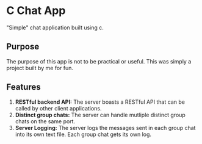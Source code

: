 # C Chat App

"Simple" chat application built using c.

## Purpose

The purpose of this app is not to be practical or useful. This was simply a project built by me for fun. 

## Features

1. **RESTful backend API:** The server boasts a RESTful API that can be called by other client applications.
2. **Distinct group chats:** The server can handle mutliple distinct group chats on the same port. 
3. **Server Logging:** The server logs the messages sent in each group chat into its own text file. Each group chat gets its own log.
